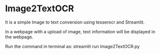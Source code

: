 # Image2TextOCR

It is a simple Image to text conversion using tesserocr and Streamlit.

In a webpage with a upload of image, text information will be displayed in the webpage.


Run the command in terminal as: streamlit run Image2TextOCR.py
